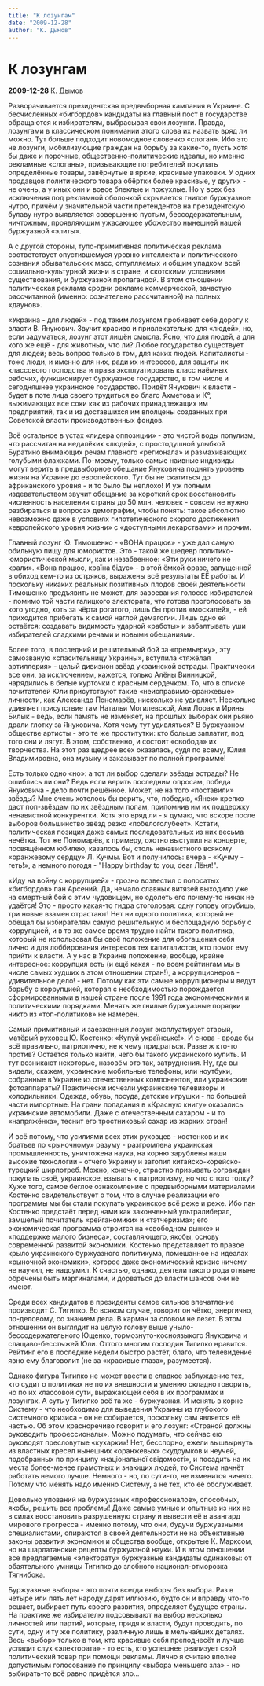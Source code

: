 ```yaml
---
title: "К лозунгам"
date: "2009-12-28"
author: "К. Дымов"
---
```


# К лозунгам

**2009-12-28** К. Дымов

Разворачивается президентская предвыборная кампания в Украине. С бесчисленных «бигбордов» кандидаты на главный пост в государстве обращаются к избирателям, выбрасывая свои лозунги. Правда, лозунгами в классическом понимании этого слова их назвать вряд ли можно. Тут больше подходит новомодное словечко «слоган». Ибо это не лозунги, мобилизующие граждан на борьбу за какие-то, пусть хотя бы даже и порочные, общественно-политические идеалы, но именно рекламные «слоганы», призывающие потребителей покупать определённые товары, завёрнутые в яркие, красивые упаковки. У одних продавцов политического товара обёртки более красивые, у других - не очень, а у иных они и вовсе блеклые и пожухлые. Но у всех без исключения под рекламной оболочкой скрывается гнилое буржуазное нутро, причём у значительной части претендентов на президентскую булаву нутро выявляется совершенно пустым, бессодержательным, ничтожным, проявляющим ужасающее убожество нынешней нашей буржуазной «элиты».

А с другой стороны, тупо-примитивная политическая реклама соответствует опустившемуся уровню интеллекта и политического сознания обывательских масс, оглупляемых и общим упадком всей социально-культурной жизни в стране, и скотскими условиями существования, и буржуазной пропагандой. В этом отношении политическая реклама сродни рекламе коммерческой, зачастую рассчитанной (именно: сознательно рассчитанной) на полных «даунов».

«Украина - для людей» - под таким лозунгом пробивает себе дорогу к власти В. Янукович. Звучит красиво и привлекательно для «людей», но, если задуматься, лозунг этот лишён смысла. Ясно, что для людей, а для кого же ещё - для животных, что ли? Любое государство существует для людей; весь вопрос только в том, для каких людей. Капиталисты - тоже люди, и именно для них, ради их интересов, для защиты их классового господства и права эксплуатировать класс наёмных рабочих, функционирует буржуазное государство, в том числе и сегодняшнее украинское государство. Придёт Янукович к власти - будет в поте лица своего трудиться во благо Ахметова и К°, выжимающих все соки как из рабочих принадлежащих им предприятий, так и из доставшихся им вполцены созданных при Советской власти производственных фондов.

Всё остальное в устах «лидера оппозиции» - это чистой воды популизм, что рассчитан на недалёких «людей», с простодушной улыбкой Буратино внимающих речам главного «регионала» и размахивающих голубыми флажками. По-моему, только самые наивные индивиды могут верить в предвыборное обещание Януковича поднять уровень жизни на Украине до европейского. Тут бы не скатиться до африканского уровня - и то было бы неплохо! И уж полным издевательством звучит обещание за короткий срок восстановить численность населения страны до 50 млн. человек - совсем не нужно разбираться в вопросах демографии, чтобы понять: такое абсолютно невозможно даже в условиях гипотетического скорого достижения «европейского уровня жизни» с «доступными лекарствами» и прочим.

Главный лозунг Ю. Тимошенко - «ВОНА працює» - уже дал самую обильную пищу для юмористов. Это - такой же шедевр политико-юмористической мысли, как и незабвенное: «Эти руки ничего не крали». «Вона працює, країна бідує» - в этой ёмкой фразе, запущенной в обиход кем-то из остряков, выражены всё результаты ЕЁ работы. И поскольку никаких реальных позитивных плодов своей деятельности Тимошенко предъявить не может, для завоевания голосов избирателей - помимо той части галицкого электората, что готова проголосовать за кого угодно, хоть за чёрта рогатого, лишь бы против «москалей», - ей приходится прибегать к самой наглой демагогии. Лишь одно ей остаётся: создавать видимость ударной «работы» и забалтывать уши избирателей сладкими речами и новыми обещаниями.

Более того, в последний и решительный бой за «премьерку», эту самозваную «спасительницу Украины», вступила «тяжёлая артиллерия» - целый дивизион звёзд украинской эстрады. Практически все они, за исключением, кажется, только Алёны Винницкой, нарядились в белые курточки с красным сердечком. То, что в списке почитателей Юли присутствуют такие «неисправимо-оранжевые» личности, как Александр Пономарёв, нисколько не удивляет. Несколько удивляет присутствие там Натальи Могилевской, Ани Лорак и Ирины Билык - ведь, если память не изменяет, на прошлых выборах они рьяно драли глотку за Януковича. Хотя чему тут удивляться? В буржуазном обществе артисты - это те же проститутки: кто больше заплатит, под того они и лягут. В этом, собственно, и состоит «свобода» их творчества. На этот раз щедрее всех оказалась, судя по всему, Юлия Владимировна, она музыку и заказывает по полной программе!

Есть только одно «но»: а тот ли выбор сделали звёзды эстрады? Не ошиблись ли они? Ведь если верить последним опросам, победа Януковича - дело почти решённое. Может, не на того «поставили» звёзды? Мне очень хотелось бы верить, что, победив, «Янек» крепко даст поп-звёздам по их звёздным попам, припомнив им их поддержку ненавистной конкурентки. Хотя это вряд ли - я думаю, что вскоре после выборов большинство звёзд резко «побелоголубеет». Кстати, политическая позиция даже самых последовательных из них весьма нечётка. Тот же Пономарёв, к примеру, охотно выступил на концерте, посвящённом юбилею, казалось бы, столь ненавистного всякому «оранжевому сердцу» Л. Кучмы. Вот и получилось: вчера - «Кучму - геть!», а немного погодя - "Happy birthday to you, dear Лёня!".

«Иду на войну с коррупцией» - грозно возвестил с полосатых «бигбордов» пан Арсений. Да, немало славных витязей выходило уже на смертный бой с этим чудовищем, но одолеть его почему-то никак не удаётся! Это - просто какая-то гидра стоголовая: одну голову отрубишь, три новые взамен отрастают! Нет ни одного политика, который не обещал бы избирателям самую решительную и беспощадную борьбу с коррупцией, и в то же самое время трудно найти такого политика, который не использовал бы своё положение для обогащения себя лично и для лоббирования интересов тех капиталистов, кто помог ему прийти к власти. А у нас в Украине положение, вообще, крайне интересное: коррупция есть (и ещё какая - по всем рейтингам мы в числе самых худших в этом отношении стран!), а коррупционеров - удивительное дело! - нет. Потому как эти самые коррупционеры и ведут борьбу с коррупцией, которая с необходимостью порождается сформированными в нашей стране после 1991 года экономическими и политическими порядками. Менять же гнилые буржуазные порядки никто из «топ-политиков» не намерен.

Самый примитивный и заезженный лозунг эксплуатирует старый, матёрый руховец Ю. Костенко: «Купуй українське!». И снова - вроде бы всё правильно, патриотично, не к чему придраться. Разве ж кто-то против? Остаётся только найти, чего бы такого украинского купить. И тут возникают некоторые, назовём это так, затруднения. Ну, где вы видели, скажем, украинские мобильные телефоны, или ноутбуки, собранные в Украине из отечественных компонентов, или украинские фотоаппараты? Практически исчезли украинские телевизоры и холодильники. Одежда, обувь, посуда, детские игрушки - по большей части импортные. На грани попадания в «Красную книгу» оказались украинские автомобили. Даже с отечественным сахаром - и то «напряжёнка», теснит его тростниковый сахар из жарких стран!

И всё потому, что усилиями всех этих руховцев - костенков и их братьев по «рыночному» разуму - разгромлена украинская промышленность, уничтожена наука, на корню зарублены наши высокие технологии - отчего Украину и затопил китайско-корейско-турецкий ширпотреб. Можно, конечно, страстно призывать сограждан покупать своё, украинское, взывать к патриотизму, но что с того толку? Хуже того, самое беглое ознакомление с предвыборными материалами Костенко свидетельствует о том, что в случае реализации его программы мы бы стали покупать украинское всё реже и реже. Ибо пан Костенко предстаёт перед нами как законченный ультралиберал, замшелый почитатель «рейганомики» и «тэтчеризма»; его экономическая программа строится на «свободном рынке» и «поддержке малого бизнеса», составляющего, якобы, основу современной развитой экономики. Костенко представляет то правое крыло украинского буржуазного политикума, помешанное на идеалах «рыночной экономики», которое даже экономический кризис ничему не научил, не надоумил. К счастью, однако, деятели такого рода отныне обречены быть маргиналами, и дорваться до власти шансов они не имеют.

Среди всех кандидатов в президенты самое сильное впечатление производит С. Тигипко. Во всяком случае, говорит он чётко, энергично, по-деловому, со знанием дела. В карман за словом не лезет. В этом отношении он выглядит на целую голову выше уныло-бессодержательного Ющенко, тормознуто-косноязыкого Януковича и слащаво-бесстыжей Юли. Оттого многим господин Тигипко нравится. Рейтинг его в последние недели быстро растёт, благо, что телевидение явно ему благоволит (не за «красивые глаза», разумеется).

Однако фигура Тигипко не может ввести в сладкое заблуждение тех, кто судит о политиках не по их внешности и умению складно говорить, но по их классовой сути, выражающей себя в их программах и лозунгах. А суть у Тигипко всё та же - буржуазная. И менять в корне Систему - что необходимо для выведения Украины из глубокого системного кризиса - он не собирается, поскольку сам является её частью. Об этом красноречиво говорит и его лозунг: «Страной должны руководить профессионалы». Можно подумать, что сейчас ею руководят пресловутые «кухарки»! Нет, бесспорно, ежели вышвырнуть из властных кресел нынешних «оранжевых» скудоумков и неучей, подобранных по принципу «національної свідомості», и посадить на их места более-менее грамотных и знающих людей, то Система начнёт работать немого лучше. Немного - но, по сути-то, не изменится ничего. Потому что менять надо именно Систему, а не тех, кто её обслуживает.

Довольно упований на буржуазных «профессионалов», способных, якобы, решить все проблемы! Даже самые умные и опытные из них не в силах восстановить разрушенную страну и вывести её в авангард мирового прогресса - именно потому, что они, будучи буржуазными специалистами, опираются в своей деятельности не на объективные законы развития экономики и общества вообще, открытые К. Марксом, но на шарлатанские рецепты буржуазной науки. И в этом отношении все предлагаемые «электорату» буржуазные кандидаты одинаковы: от обаятельного умницы Тигипко до злобного национал-отморозка Тягнибока.

Буржуазные выборы - это почти всегда выборы без выбора. Раз в четыре или пять лет народу дарят иллюзию, будто он и вправду что-то решает, выбирает путь своего развития, определяет будущее страны. На практике же избирателю подсовывают на выбор несколько личностей или партий, которые, придя к власти, будут проводить, по сути, одну и ту же политику, различную лишь в мельчайших деталях. Весь «выбор» только в том, кто красивше себя преподнесёт и лучше усладит слух «электората» - то есть, кто успешнее реализует свой политический товар при помощи рекламы. Лично я считаю вполне допустимым голосование по принципу «выбора меньшего зла» - но выбирать-то всё равно придётся зло...